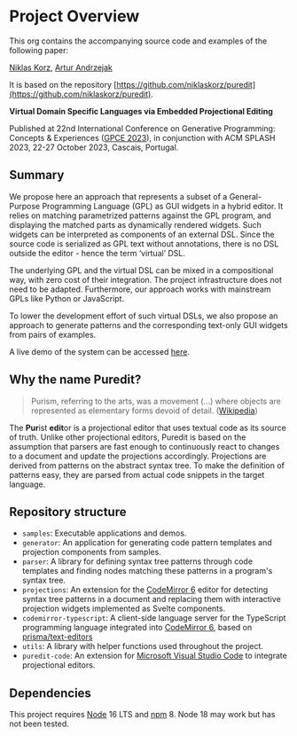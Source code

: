 # Project Overview
This org contains the accompanying source code and examples of the following paper:

[Niklas Korz](https://2023.splashcon.org/profile/niklaskorz), [Artur Andrzejak](https://aip.ifi.uni-heidelberg.de/team/aa)

It is based on the repository [https://github.com/niklaskorz/puredit](https://github.com/niklaskorz/puredit).

**Virtual Domain Specific Languages via Embedded Projectional Editing**

Published at 22nd International Conference on Generative Programming: Concepts & Experiences ([GPCE 2023](https://2023.splashcon.org/program/program-splash-2023/)), in conjunction with ACM SPLASH 2023, 22-27 October 2023, Cascais, Portugal.

## Summary
We propose here an approach that represents a subset of a General-Purpose Programming Language (GPL) as GUI widgets in a hybrid editor. It relies on matching parametrized patterns against the GPL program, and displaying the matched parts as dynamically rendered widgets. Such widgets can be interpreted as components of an external DSL. Since the source code is serialized as GPL text without annotations, there is no DSL outside the editor - hence the term ‘virtual’ DSL.

The underlying GPL and the virtual DSL can be mixed in a compositional way, with zero cost of their integration. The project infrastructure does not need to be adapted. Furthermore, our approach works with mainstream GPLs like Python or JavaScript.

To lower the development effort of such virtual DSLs, we also propose an approach to generate patterns and the corresponding text-only GUI widgets from pairs of examples.

A live demo of the system can be accessed [here](https://puredit.korz.dev/).

## Why the name Puredit?
> Purism, referring to the arts, was a movement (...) where objects are represented as elementary forms devoid of detail. ([Wikipedia](https://en.wikipedia.org/wiki/Purism))

The **Pur**ist **edit**or is a projectional editor that uses textual code as its source of truth. Unlike other projectional editors, Puredit is based on the assumption that parsers are fast enough to continuously react to changes to a document and update the projections accordingly. Projections are derived from patterns on the abstract syntax tree. To make the definition of patterns easy, they are parsed from actual code snippets in the target language.

## Repository structure
- `samples`: Executable applications and demos.
- `generator`: An application for generating code pattern templates and projection components from samples.
- `parser`: A library for defining syntax tree patterns through code templates and finding nodes matching these patterns in a program's syntax tree.
- `projections`: An extension for the [CodeMirror 6](https://codemirror.net/) editor for detecting syntax tree patterns in a document and replacing them with interactive projection widgets implemented as Svelte components.
- `codemirror-typescript`: A client-side language server for the TypeScript programming language integrated into [CodeMirror 6](https://codemirror.net/), based on [prisma/text-editors](https://github.com/prisma/text-editors)
- `utils`: A library with helper functions used throughout the project.
- `puredit-code`: An extension for [Microsoft Visual Studio Code](https://code.visualstudio.com/) to integrate projectional editors.

## Dependencies
This project requires [Node](https://nodejs.org/en/) 16 LTS and [npm](https://www.npmjs.com/) 8.
Node 18 may work but has not been tested.
